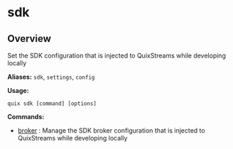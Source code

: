 # sdk

## Overview

Set the SDK configuration that is injected to QuixStreams while developing locally

**Aliases:** `sdk`, `settings`, `config`

**Usage:**

```
quix sdk [command] [options]
```

**Commands:**

- [broker](broker/index.md) : Manage the SDK broker configuration that is injected to QuixStreams while developing locally

